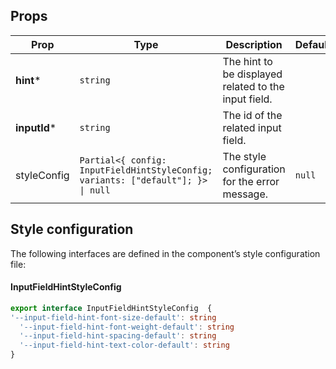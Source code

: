<!-- This file is automatically generated, do not edit manually. -->

## Props

| Prop | Type | Description | Default |
| ---- | ---- | ----------- | ------- |
| **hint*** | `string` | The hint to be displayed related to the input field. |  |
| **inputId*** | `string` | The id of the related input field. |  |
| styleConfig | `Partial<{ config: InputFieldHintStyleConfig; variants: ["default"]; }> \| null` | The style configuration for the error message. | `null` |

## Style configuration

The following interfaces are defined in the component’s style configuration file:

#### InputFieldHintStyleConfig

```ts
export interface InputFieldHintStyleConfig  {
'--input-field-hint-font-size-default': string
  '--input-field-hint-font-weight-default': string
  '--input-field-hint-spacing-default': string
  '--input-field-hint-text-color-default': string
}
```
